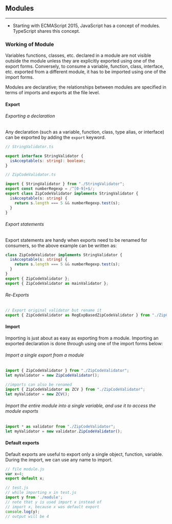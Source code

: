 ## Modules
--- 
- Starting with ECMAScript 2015, JavaScript has a concept of modules. TypeScript shares this concept.

### Working of Module
Variables functions, classes, etc. declared in a module are not visible outside the module unless they are explicitly exported using one of the export forms. Conversely, to consume a variable, function, class, interface, etc. exported from a different module, it has to be imported using one of the import forms.

Modules are declarative; the relationships between modules are specified in terms of imports and exports at the file level.

#### Export 
 ###### Exporting a declaration
Any declaration (such as a variable, function, class, type alias, or interface) can be exported by adding the `export` keyword.

``` typescript
// StringValidator.ts

export interface StringValidator {
  isAcceptable(s: string): boolean;
}
```
``` typescript
// ZipCodeValidator.ts

import { StringValidator } from "./StringValidator";
export const numberRegexp = /^[0-9]+$/;
export class ZipCodeValidator implements StringValidator {
  isAcceptable(s: string) {
    return s.length === 5 && numberRegexp.test(s);
  }
}
```

###### Export statements
Export statements are handy when exports need to be renamed for consumers, so the above example can be written as:
``` ts
class ZipCodeValidator implements StringValidator {
  isAcceptable(s: string) {
    return s.length === 5 && numberRegexp.test(s);
  }
}
export { ZipCodeValidator };
export { ZipCodeValidator as mainValidator };
```

###### Re-Exports 
``` ts
// Export original validator but rename it
export { ZipCodeValidator as RegExpBasedZipCodeValidator } from "./ZipCodeValidator";
```

#### Import
Importing is just about as easy as exporting from a module. Importing an exported declaration is done through using one of the import forms below:

###### Import a single export from a module
``` ts
import { ZipCodeValidator } from "./ZipCodeValidator";
let myValidator = new ZipCodeValidator();

//imports can also be renamed
import { ZipCodeValidator as ZCV } from "./ZipCodeValidator";
let myValidator = new ZCV();

```

###### Import the entire module into a single variable, and use it to access the module exports
``` ts
import * as validator from "./ZipCodeValidator";
let myValidator = new validator.ZipCodeValidator();
```

#### Default exports
Default exports are useful to export only a single object, function, variable. During the import, we can use any name to import.
``` ts
// file module.js
var x=4;
export default x;

// test.js
// while importing x in test.js
import y from './module';
// note that y is used import x instead of
// import x, because x was default export
console.log(y);		
// output will be 4

```